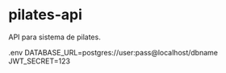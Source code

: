 # pilates-api
API para sistema de pilates.

.env
DATABASE_URL=postgres://user:pass@localhost/dbname
JWT_SECRET=123
